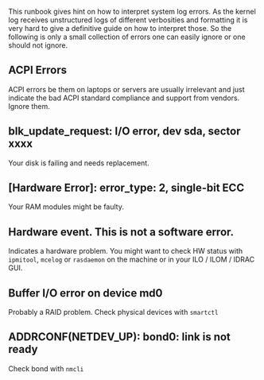 This runbook gives hint on how to interpret system log errors. As the kernel log receives unstructured logs of different verbosities and formatting it is very hard to give a definitive guide on how to interpret those. So the following is only a small collection of errors one can easily ignore or one should not ignore.

## ACPI Errors

ACPI errors be them on laptops or servers are usually irrelevant and just indicate the bad ACPI standard compliance and support from vendors. Ignore them.

## blk_update_request: I/O error, dev sda, sector xxxx

Your disk is failing and needs replacement.

## \[Hardware Error]: error_type: 2, single-bit ECC

Your RAM modules might be faulty.

## Hardware event. This is not a software error.

Indicates a hardware problem. You might want to check HW status with `ipmitool`, `mcelog` or `rasdaemon` on the machine or in your ILO / ILOM / IDRAC GUI.

## Buffer I/O error on device md0

Probably a RAID problem. Check physical devices with `smartctl`

## ADDRCONF(NETDEV_UP): bond0: link is not ready

Check bond with `nmcli`
